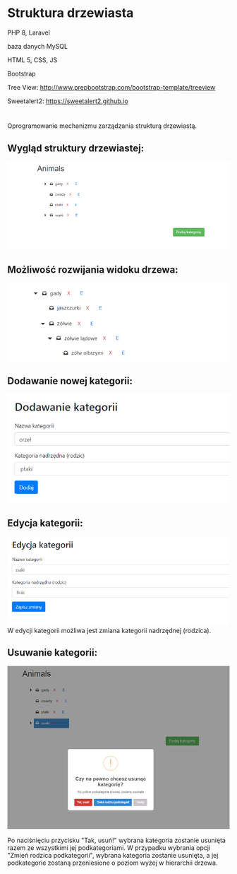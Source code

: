 # Struktura drzewiasta
PHP 8, Laravel 

baza danych MySQL

HTML 5, CSS, JS

Bootstrap

Tree View: http://www.prepbootstrap.com/bootstrap-template/treeview

Sweetalert2: https://sweetalert2.github.io

#
Oprogramowanie mechanizmu zarządzania strukturą drzewiastą. 

## Wygląd struktury drzewiastej:
![App Screenshot](https://github.com/JusFra/Tree-structure/blob/main/screens/1.png)
## Możliwość rozwijania widoku drzewa:
![App Screenshot](https://github.com/JusFra/Tree-structure/blob/main/screens/2.png)
## Dodawanie nowej kategorii:
![App Screenshot](https://github.com/JusFra/Tree-structure/blob/main/screens/add_category.png)
## Edycja kategorii:
![App Screenshot](https://github.com/JusFra/Tree-structure/blob/main/screens/edit_category.png)
W edycji kategorii możliwa jest zmiana kategorii nadrzędnej (rodzica). 
## Usuwanie kategorii:
![App Screenshot](https://github.com/JusFra/Tree-structure/blob/main/screens/delete_category.png)

Po naciśnięciu przycisku "Tak, usuń!" wybrana kategoria zostanie usunięta razem ze wszystkimi jej podkategoriami. W przypadku wybrania opcji "Zmień rodzica podkategorii", wybrana kategoria zostanie usunięta, a jej podkategorie zostaną przeniesione o poziom wyżej w hierarchii drzewa. 

